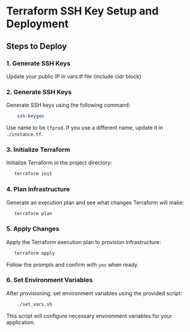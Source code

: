 # Terraform SSH Key Setup and Deployment
## Steps to Deploy

### 1. Generate SSH Keys
Update your public IP in vars.tf file (include cidr block)

### 2. Generate SSH Keys
Generate SSH keys using the following command:
```bash
    ssh-keygen
```
Use name to be `tfprod`. If you use a different name, update it in `./instance.tf`.

### 3. Initialize Terraform
Initialize Terraform in the project directory:
```bash
   terraform init
```

### 4. Plan Infrastructure
Generate an execution plan and see what changes Terraform will make:
```bash
   terraform plan
```

### 5. Apply Changes
Apply the Terraform execution plan to provision infrastructure:
```bash
   terraform apply
```

Follow the prompts and confirm with `yes` when ready.

### 6. Set Environment Variables
After provisioning, set environment variables using the provided script:
```bash
    ./set_vars.sh
```

This script will configure necessary environment variables for your application.

